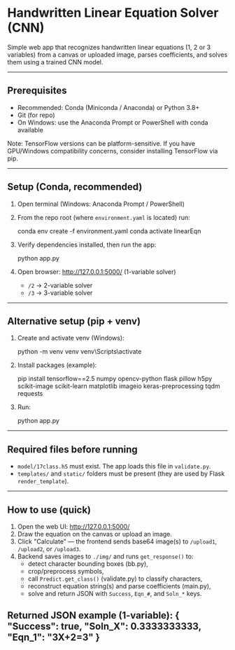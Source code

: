 # Handwritten Linear Equation Solver (CNN)

Simple web app that recognizes handwritten linear equations (1, 2 or 3 variables) from a canvas or uploaded image, parses coefficients, and solves them using a trained CNN model.

---

## Prerequisites
- Recommended: Conda (Miniconda / Anaconda) or Python 3.8+
- Git (for repo)
- On Windows: use the Anaconda Prompt or PowerShell with conda available

Note: TensorFlow versions can be platform-sensitive. If you have GPU/Windows compatibility concerns, consider installing TensorFlow via pip.

---

## Setup (Conda, recommended)

1. Open terminal (Windows: Anaconda Prompt / PowerShell)
2. From the repo root (where `environment.yaml` is located) run:

   conda env create -f environment.yaml
   conda activate linearEqn

3. Verify dependencies installed, then run the app:

   python app.py

4. Open browser: http://127.0.0.1:5000/ (1-variable solver)
   - `/2` → 2-variable solver
   - `/3` → 3-variable solver

---

## Alternative setup (pip + venv)

1. Create and activate venv (Windows):

   python -m venv venv
   venv\Scripts\activate

2. Install packages (example):

   pip install tensorflow==2.5 numpy opencv-python flask pillow h5py scikit-image scikit-learn matplotlib imageio keras-preprocessing tqdm requests

3. Run:

   python app.py

---

## Required files before running
- `model/17class.h5` must exist. The app loads this file in `validate.py`.
- `templates/` and `static/` folders must be present (they are used by Flask `render_template`).

---

## How to use (quick)
1. Open the web UI: http://127.0.0.1:5000/
2. Draw the equation on the canvas or upload an image.
3. Click "Calculate" — the frontend sends base64 image(s) to `/upload1`, `/upload2`, or `/upload3`.
4. Backend saves images to `./img/` and runs `get_response()` to:
   - detect character bounding boxes (bb.py),
   - crop/preprocess symbols,
   - call `Predict.get_class()` (validate.py) to classify characters,
   - reconstruct equation string(s) and parse coefficients (main.py),
   - solve and return JSON with `Success`, `Eqn_#`, and `Soln_*` keys.

Returned JSON example (1-variable):
{
  "Success": true,
  "Soln_X": 0.3333333333,
  "Eqn_1": "3X+2=3"
}
---


